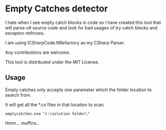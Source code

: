 ﻿# Empty Catches detector

I hate when I see empty catch blocks in code so I have created this tool that will parse c# source code and look for bad usages of try catch blocks and excepton rethrows.

I am using ICSharpCode.NRefactory as my CSharp Parser.

Any contributions are welcome.

This tool is distributed under the MIT License.

## Usage

Empty catches only accepts one parameter which the folder location to search from.

It will get all the *.cs files in that location to scan.

	emptycatches.exe "c:\solution folder\"

Hmm... muffins..
